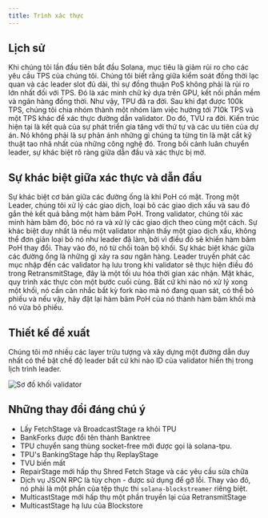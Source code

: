 ```yaml
---
title: Trình xác thực
---
```


## Lịch sử

Khi chúng tôi lần đầu tiên bắt đầu Solana, mục tiêu là giảm rủi ro cho các yêu cầu TPS của chúng tôi. Chúng tôi biết rằng giữa kiểm soát đồng thời lạc quan và các leader slot đủ dài, thì sự đồng thuận PoS không phải là rủi ro lớn nhất đối với TPS. Đó là xác minh chữ ký dựa trên GPU, kết nối phần mềm và ngân hàng đồng thời. Như vậy, TPU đã ra đời. Sau khi đạt được 100k TPS, chúng tôi chia nhóm thành một nhóm làm việc hướng tới 710k TPS và một TPS khác để xác thực đường dẫn validator. Do đó, TVU ra đời. Kiến trúc hiện tại là kết quả của sự phát triển gia tăng với thứ tự và các ưu tiên của dự án. Nó không phải là sự phản ánh những gì chúng ta từng tin là mặt cắt kỹ thuật tao nhã nhất của những công nghệ đó. Trong bối cảnh luân chuyển leader, sự khác biệt rõ ràng giữa dẫn đầu và xác thực bị mờ.

## Sự khác biệt giữa xác thực và dẫn đầu

Sự khác biệt cơ bản giữa các đường ống là khi PoH có mặt. Trong một Leader, chúng tôi xử lý các giao dịch, loại bỏ các giao dịch xấu và sau đó gắn thẻ kết quả bằng một hàm băm PoH. Trong validator, chúng tôi xác minh hàm băm đó, bóc nó ra và xử lý các giao dịch theo cùng một cách. Sự khác biệt duy nhất là nếu một validator nhận thấy một giao dịch xấu, không thể đơn giản loại bỏ nó như leader đã làm, bởi vì điều đó sẽ khiến hàm băm PoH thay đổi. Thay vào đó, nó từ chối toàn bộ khối. Sự khác biệt khác giữa các đường ống là những gì xảy ra _sau_ ngân hàng. Leader truyền phát các mục nhập đến các validator hạ lưu trong khi validator sẽ thực hiện điều đó trong RetransmitStage, đây là một tối ưu hóa thời gian xác nhận. Mặt khác, quy trình xác thực còn một bước cuối cùng. Bất cứ khi nào nó xử lý xong một khối, nó cần cân nhắc bất kỳ fork nào mà nó đang quan sát, có thể bỏ phiếu và nếu vậy, hãy đặt lại hàm băm PoH của nó thành hàm băm khối mà nó vừa bỏ phiếu.

## Thiết kế đề xuất

Chúng tôi mở nhiều các layer trừu tượng và xây dựng một đường dẫn duy nhất có thể bật chế độ leader bất cứ khi nào ID của validator hiển thị trong lịch trình leader.

![Sơ đồ khối validator](/img/validator-proposal.svg)

## Những thay đổi đáng chú ý

- Lấy FetchStage và BroadcastStage ra khỏi TPU
- BankForks được đổi tên thành Banktree
- TPU chuyển sang thùng socket-free mới được gọi là solana-tpu.
- TPU's BankingStage hấp thụ ReplayStage
- TVU biến mất
- RepairStage mới hấp thụ Shred Fetch Stage và các yêu cầu sửa chữa
- Dịch vụ JSON RPC là tùy chọn - được sử dụng để gỡ lỗi. Thay vào đó, nó phải là một phần của tệp thực thi `solana-blockstreamer` riêng biệt.
- MulticastStage mới hấp thụ một phần truyền lại của RetransmitStage
- MulticastStage hạ lưu của Blockstore
